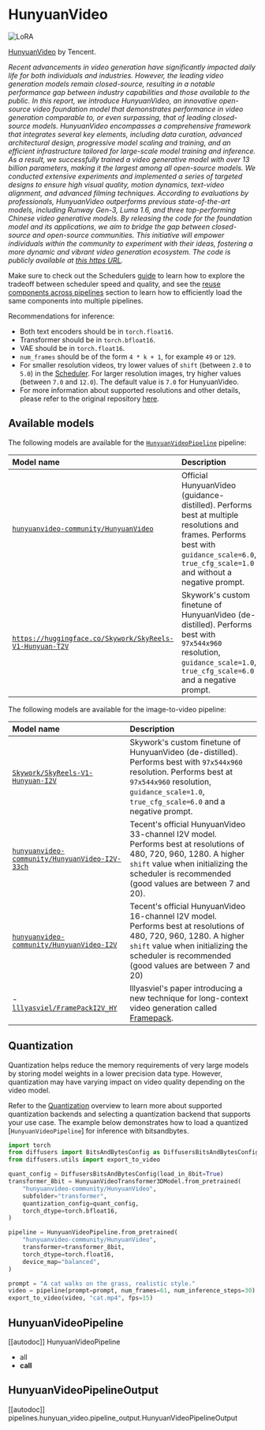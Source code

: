 <!-- Copyright 2024 The HuggingFace Team. All rights reserved.
#
# Licensed under the Apache License, Version 2.0 (the "License");
# you may not use this file except in compliance with the License.
# You may obtain a copy of the License at
#
#     http://www.apache.org/licenses/LICENSE-2.0
#
# Unless required by applicable law or agreed to in writing, software
# distributed under the License is distributed on an "AS IS" BASIS,
# WITHOUT WARRANTIES OR CONDITIONS OF ANY KIND, either express or implied.
# See the License for the specific language governing permissions and
# limitations under the License. -->

# HunyuanVideo

<div class="flex flex-wrap space-x-1">
  <img alt="LoRA" src="https://img.shields.io/badge/LoRA-d8b4fe?style=flat"/>
</div>

[HunyuanVideo](https://www.arxiv.org/abs/2412.03603) by Tencent.

*Recent advancements in video generation have significantly impacted daily life for both individuals and industries. However, the leading video generation models remain closed-source, resulting in a notable performance gap between industry capabilities and those available to the public. In this report, we introduce HunyuanVideo, an innovative open-source video foundation model that demonstrates performance in video generation comparable to, or even surpassing, that of leading closed-source models. HunyuanVideo encompasses a comprehensive framework that integrates several key elements, including data curation, advanced architectural design, progressive model scaling and training, and an efficient infrastructure tailored for large-scale model training and inference. As a result, we successfully trained a video generative model with over 13 billion parameters, making it the largest among all open-source models. We conducted extensive experiments and implemented a series of targeted designs to ensure high visual quality, motion dynamics, text-video alignment, and advanced filming techniques. According to evaluations by professionals, HunyuanVideo outperforms previous state-of-the-art models, including Runway Gen-3, Luma 1.6, and three top-performing Chinese video generative models. By releasing the code for the foundation model and its applications, we aim to bridge the gap between closed-source and open-source communities. This initiative will empower individuals within the community to experiment with their ideas, fostering a more dynamic and vibrant video generation ecosystem. The code is publicly available at [this https URL](https://github.com/tencent/HunyuanVideo).*

<Tip>

Make sure to check out the Schedulers [guide](../../using-diffusers/schedulers) to learn how to explore the tradeoff between scheduler speed and quality, and see the [reuse components across pipelines](../../using-diffusers/loading#reuse-a-pipeline) section to learn how to efficiently load the same components into multiple pipelines.

</Tip>

Recommendations for inference:
- Both text encoders should be in `torch.float16`.
- Transformer should be in `torch.bfloat16`.
- VAE should be in `torch.float16`.
- `num_frames` should be of the form `4 * k + 1`, for example `49` or `129`.
- For smaller resolution videos, try lower values of `shift` (between `2.0` to `5.0`) in the [Scheduler](https://huggingface.co/docs/diffusers/main/en/api/schedulers/flow_match_euler_discrete#diffusers.FlowMatchEulerDiscreteScheduler.shift). For larger resolution images, try higher values (between `7.0` and `12.0`). The default value is `7.0` for HunyuanVideo.
- For more information about supported resolutions and other details, please refer to the original repository [here](https://github.com/Tencent/HunyuanVideo/).

## Available models

The following models are available for the [`HunyuanVideoPipeline`](text-to-video) pipeline:

| Model name | Description |
|:---|:---|
| [`hunyuanvideo-community/HunyuanVideo`](https://huggingface.co/hunyuanvideo-community/HunyuanVideo) | Official HunyuanVideo (guidance-distilled). Performs best at multiple resolutions and frames. Performs best with `guidance_scale=6.0`, `true_cfg_scale=1.0` and without a negative prompt. |
| [`https://huggingface.co/Skywork/SkyReels-V1-Hunyuan-T2V`](https://huggingface.co/Skywork/SkyReels-V1-Hunyuan-T2V) | Skywork's custom finetune of HunyuanVideo (de-distilled). Performs best with `97x544x960` resolution, `guidance_scale=1.0`, `true_cfg_scale=6.0` and a negative prompt. |

The following models are available for the image-to-video pipeline:

| Model name | Description |
|:---|:---|
| [`Skywork/SkyReels-V1-Hunyuan-I2V`](https://huggingface.co/Skywork/SkyReels-V1-Hunyuan-I2V) | Skywork's custom finetune of HunyuanVideo (de-distilled). Performs best with `97x544x960` resolution. Performs best at `97x544x960` resolution, `guidance_scale=1.0`, `true_cfg_scale=6.0` and a negative prompt. |
| [`hunyuanvideo-community/HunyuanVideo-I2V-33ch`](https://huggingface.co/hunyuanvideo-community/HunyuanVideo-I2V) | Tecent's official HunyuanVideo 33-channel I2V model. Performs best at resolutions of 480, 720, 960, 1280. A higher `shift` value when initializing the scheduler is recommended (good values are between 7 and 20). |
| [`hunyuanvideo-community/HunyuanVideo-I2V`](https://huggingface.co/hunyuanvideo-community/HunyuanVideo-I2V) | Tecent's official HunyuanVideo 16-channel I2V model. Performs best at resolutions of 480, 720, 960, 1280. A higher `shift` value when initializing the scheduler is recommended (good values are between 7 and 20) |
- [`lllyasviel/FramePackI2V_HY`](https://huggingface.co/lllyasviel/FramePackI2V_HY) | lllyasviel's paper introducing a new technique for long-context video generation called [Framepack](https://arxiv.org/abs/2504.12626). |

## Quantization

Quantization helps reduce the memory requirements of very large models by storing model weights in a lower precision data type. However, quantization may have varying impact on video quality depending on the video model.

Refer to the [Quantization](../../quantization/overview) overview to learn more about supported quantization backends and selecting a quantization backend that supports your use case. The example below demonstrates how to load a quantized [`HunyuanVideoPipeline`] for inference with bitsandbytes.

```py
import torch
from diffusers import BitsAndBytesConfig as DiffusersBitsAndBytesConfig, HunyuanVideoTransformer3DModel, HunyuanVideoPipeline
from diffusers.utils import export_to_video

quant_config = DiffusersBitsAndBytesConfig(load_in_8bit=True)
transformer_8bit = HunyuanVideoTransformer3DModel.from_pretrained(
    "hunyuanvideo-community/HunyuanVideo",
    subfolder="transformer",
    quantization_config=quant_config,
    torch_dtype=torch.bfloat16,
)

pipeline = HunyuanVideoPipeline.from_pretrained(
    "hunyuanvideo-community/HunyuanVideo",
    transformer=transformer_8bit,
    torch_dtype=torch.float16,
    device_map="balanced",
)

prompt = "A cat walks on the grass, realistic style."
video = pipeline(prompt=prompt, num_frames=61, num_inference_steps=30).frames[0]
export_to_video(video, "cat.mp4", fps=15)
```

## HunyuanVideoPipeline

[[autodoc]] HunyuanVideoPipeline
  - all
  - __call__

## HunyuanVideoPipelineOutput

[[autodoc]] pipelines.hunyuan_video.pipeline_output.HunyuanVideoPipelineOutput
